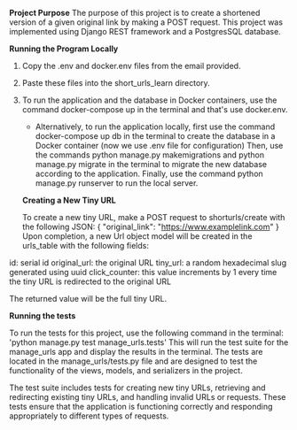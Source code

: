 **Project Purpose**
The purpose of this project is to create a shortened version of a given original link by making a POST request. This project was implemented using Django REST framework and a PostgresSQL database.

**Running the Program Locally**

1. Copy the .env and docker.env files from the email provided.
2. Paste these files into the short_urls_learn directory.
3. To run the application and the database in Docker containers, use the command docker-compose up in the terminal and that's use docker.env.
   - Alternatively, to run the application locally, first use the command docker-compose up db in the terminal to create the database in a Docker container 
    (now we use .env file for configuration) 
     Then, use the commands python manage.py makemigrations and python manage.py migrate in the terminal to migrate the new database according to the application. 
     Finally, use the command python manage.py runserver to run the local server.
   
   **Creating a New Tiny URL**

   To create a new tiny URL, make a POST request to shorturls/create with the following JSON:
   {
    "original_link": "https://www.examplelink.com"
   }
Upon completion, a new Url object model will be created in the urls_table with the following fields:

id: serial id
original_url: the original URL
tiny_url: a random hexadecimal slug generated using uuid
click_counter: this value increments by 1 every time the tiny URL is redirected to the original URL

The returned value will be the full tiny URL.


**Running the tests**

To run the tests for this project, use the following command in the terminal:
	'python manage.py test manage_urls.tests'
This will run the test suite for the manage_urls app and display the results in the terminal.
The tests are located in the manage_urls/tests.py file and are designed to test the functionality of the views, models, and serializers in the project.

The test suite includes tests for creating new tiny URLs, retrieving and redirecting existing tiny URLs, and handling invalid URLs or requests.
These tests ensure that the application is functioning correctly and responding appropriately to different types of requests.